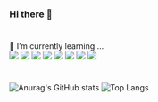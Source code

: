 ### Hi there 👋

#
 🌱 I’m currently learning ...
 <br> 
 <img src="https://img.shields.io/badge/Python-blue?style=flat&logo=Python&logoColor=3776AB"/>
 <img src="https://img.shields.io/badge/HTML5-red?style=flat&logo=HTML5&logoColor=E34F26"/>
 <img src="https://img.shields.io/badge/CSS3-sky?style=flat&logo=CSS3&logoColor=1572B6"/>
 <img src="https://img.shields.io/badge/Vue-green?style=flat&logo=Vue.js&logoColor=4FC08D"/>
 <img src="https://img.shields.io/badge/node.js-grey?style=flat&logo=node.js&logoColor=339933"/>
 <img src="https://img.shields.io/badge/javascript-yellow?style=flat&logo=javascript&logoColor=F7DF1E"/>
 <img src="https://img.shields.io/badge/sqlite-black?style=flat&logo=sqlite&logoColor=003B57"/>
 <img src="https://img.shields.io/badge/react-white?style=flat&logo=react&logoColor=61DAFB"/>

#
![Anurag's GitHub stats](https://github-readme-stats.vercel.app/api?username=hhyeona&show_icons=true&theme=synthwave)
![Top Langs](https://github-readme-stats.vercel.app/api/top-langs/?username=hhyeona&layout=compact&theme=synthwave)
  
<!--
**hhyeona/hhyeona** is a ✨ _special_ ✨ repository because its `README.md` (this file) appears on your GitHub profile.

Here are some ideas to get you started:

- 🔭 I’m currently working on ...
- 🌱 I’m currently learning ...
- 👯 I’m looking to collaborate on ...
- 🤔 I’m looking for help with ...
- 💬 Ask me about ...
- 📫 How to reach me: ...
- 😄 Pronouns: ...
- ⚡ Fun fact: ...
-->
